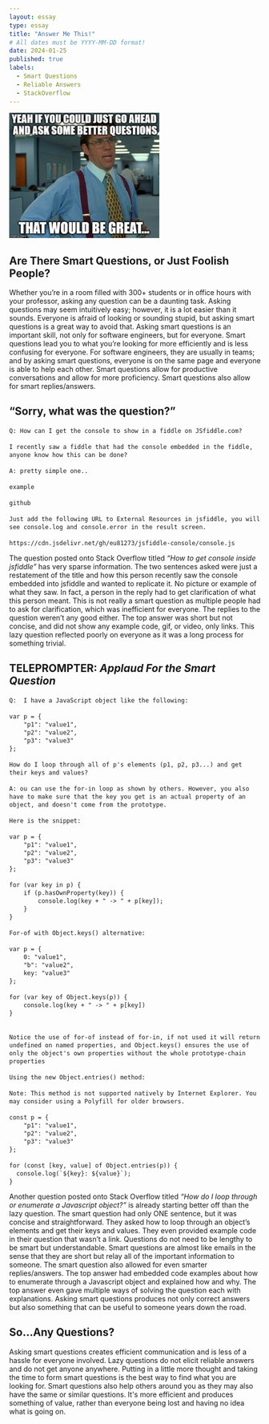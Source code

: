 ```yaml
---
layout: essay
type: essay
title: "Answer Me This!"
# All dates must be YYYY-MM-DD format!
date: 2024-01-25
published: true
labels:
  - Smart Questions
  - Reliable Answers
  - StackOverflow
---
```


<img width="300px" class="rounded float-start pe-4" src="../img/questions.jpeg">

## Are There Smart Questions, or Just Foolish People?

Whether you’re in a room filled with 300+ students or in office hours with your professor, asking any question can be a daunting task. Asking questions may seem intuitively easy; however, it is a lot easier than it sounds. Everyone is afraid of looking or sounding stupid, but asking smart questions is a great way to avoid that. Asking smart questions is an important skill, not only for software engineers, but for everyone. Smart questions lead you to what you’re looking for more efficiently and is less confusing for everyone. For software engineers, they are usually in teams; and by asking smart questions, everyone is on the same page and everyone is able to help each other. Smart questions allow for productive conversations and allow for more proficiency. Smart questions also allow for smart replies/answers.

## “Sorry, what was the question?”
```
Q: How can I get the console to show in a fiddle on JSfiddle.com?

I recently saw a fiddle that had the console embedded in the fiddle, anyone know how this can be done?

A: pretty simple one..

example

github

Just add the following URL to External Resources in jsfiddle, you will see console.log and console.error in the result screen.

https://cdn.jsdelivr.net/gh/eu81273/jsfiddle-console/console.js
```
The question posted onto Stack Overflow titled *“How to get console inside jsfiddle”* has very sparse information. The two sentences asked were just a restatement of the title and how this person recently saw the console embedded into jsfiddle and wanted to replicate it. No picture or example of what they saw. In fact, a person in the reply had to get clarification of what this person meant. This is not really a smart question as multiple people had to ask for clarification, which was inefficient for everyone. The replies to the question weren’t any good either. The top answer was short but not concise, and did not show any example code, gif, or video, only links. This lazy question reflected poorly on everyone as it was a long process for something trivial. 

## TELEPROMPTER: *Applaud For the Smart Question*  

```
Q:  I have a JavaScript object like the following:

var p = {
    "p1": "value1",
    "p2": "value2",
    "p3": "value3"
};

How do I loop through all of p's elements (p1, p2, p3...) and get their keys and values?

A: ou can use the for-in loop as shown by others. However, you also have to make sure that the key you get is an actual property of an object, and doesn't come from the prototype.

Here is the snippet:

var p = {
    "p1": "value1",
    "p2": "value2",
    "p3": "value3"
};

for (var key in p) {
    if (p.hasOwnProperty(key)) {
        console.log(key + " -> " + p[key]);
    }
}

For-of with Object.keys() alternative:

var p = {
    0: "value1",
    "b": "value2",
    key: "value3"
};

for (var key of Object.keys(p)) {
    console.log(key + " -> " + p[key])
}


Notice the use of for-of instead of for-in, if not used it will return undefined on named properties, and Object.keys() ensures the use of only the object's own properties without the whole prototype-chain properties

Using the new Object.entries() method:

Note: This method is not supported natively by Internet Explorer. You may consider using a Polyfill for older browsers.

const p = {
    "p1": "value1",
    "p2": "value2",
    "p3": "value3"
};

for (const [key, value] of Object.entries(p)) {
  console.log(`${key}: ${value}`);
}
```

Another question posted onto Stack Overflow titled *“How do I loop through or enumerate a Javascript object?”* is already starting better off than the lazy question. The smart question had only ONE sentence, but it was concise and straightforward. They asked how to loop through an object’s elements and get their keys and values. They even provided example code in their question that wasn’t a link. Questions do not need to be lengthy to be smart but understandable. Smart questions are almost like emails in the sense that they are short but relay all of the important information to someone. The smart question also allowed for even smarter replies/answers. The top answer had embedded code examples about how to enumerate through a Javascript object and explained how and why. The top answer even gave multiple ways of solving the question each with explanations. Asking smart questions produces not only correct answers but also something that can be useful to someone years down the road. 

## So...Any Questions?
Asking smart questions creates efficient communication and is less of a hassle for everyone involved. Lazy questions do not elicit reliable answers and do not get anyone anywhere. Putting in a little more thought and taking the time to form smart questions is the best way to find what you are looking for. Smart questions also help others around you as they may also have the same or similar questions. It's more efficient and produces something of value, rather than everyone being lost and having no idea what is going on. 
